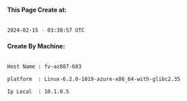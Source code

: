 
   
#### This Page Create at:

```bash

2024-02-15 - 03:38:57 UTC

```

#### Create By Machine:

```bash

Host Name : fv-az887-683

platform  : Linux-6.2.0-1019-azure-x86_64-with-glibc2.35

Ip Local  : 10.1.0.5

```

